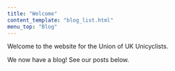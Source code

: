 ```yaml
---
title: "Welcome"
content_template: "blog_list.html"
menu_top: "Blog"
---
```


Welcome to the website for the Union of UK Unicyclists.

We now have a blog! See our posts below.
